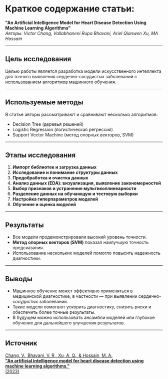 # Краткое содержание статьи:  
**"An Artificial Intelligence Model for Heart Disease Detection Using Machine Learning Algorithms"**  
_Авторы: Victor Chang, Vallabhaneni Rupa Bhavani, Ariel Qianwen Xu, MA Hossain_

---

## Цель исследования

Целью работы является разработка модели искусственного интеллекта для точного выявления сердечно-сосудистых заболеваний с использованием алгоритмов машинного обучения.

---

## Используемые методы

В статье авторы рассматривают и сравнивают несколько алгоритмов:
- Decision Tree (деревья решений)
- Logistic Regression (логистическая регрессия)
- Support Vector Machine (метод опорных векторов, SVM)

---

## Этапы исследования

1. **Импорт библиотек и загрузка данных**
2. **Исследование и понимание структуры данных**
3. **Предобработка и очистка данных**
4. **Анализ данных (EDA): визуализация, выявление закономерностей**
5. **Выбор признаков и устранение мультиколлинеарности**
6. **Разделение данных на обучающую и тестовую выборки**
7. **Настройка гиперпараметров моделей**
8. **Обучение и оценка моделей**

---

## Результаты

- Все модели продемонстрировали высокий уровень точности.
- **Метод опорных векторов (SVM)** показал наилучшую точность предсказания.
- Использование нескольких моделей помогло повысить надежность диагностики.

---

## Выводы

- Машинное обучение может эффективно применяться в медицинской диагностике, в частности — при выявлении сердечно-сосудистых заболеваний.
- Такие модели помогают ускорить диагностику, снизить риски и обеспечить более точные результаты.
- В будущем можно использовать ансамбли моделей или глубокое обучение для дальнейшего улучшения результатов.

---

## Источник

[Chang, V., Bhavani, V. R., Xu, A. Q., & Hossain, M. A.  
**"An artificial intelligence model for heart disease detection using machine learning algorithms."**  
(2023)](https://www.sciencedirect.com/science/article/pii/S2772442522000016)

